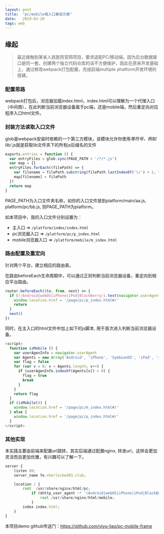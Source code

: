```yaml
---
layout: post
title:  "pc/mobile端入口兼容方案"
date:   2019-03-20
tags: web
---
```


## 缘起
> 最近接触到某省人民医院官网项目，要求适配PC/移动端，因为后台数据接口是同一套，创建两个独立代码仓库的话不方便维护，因此在原来开发基础上，通过修改webpack打包配置，完成前端multiple phatform开发环境的搭建。


### 配置思路

webpack打包后，浏览器加载index.html，index.html可以理解为一个代理入口（中间商），在此判断当前浏览器设备属于pc端，还是mobile端，然后重定向对应程序入口html文件。

### 封装方法读取入口文件

glob是webpack安装时依赖的一个第三方模块，该模块允许你使用*等符号，例如lib/*.js就是获取lib文件夹下的所有js后缀名的文件


```js
exports.entries = function () {
  var entryFiles = glob.sync(PAGE_PATH + '/*/*.js')
  var map = {}
  entryFiles.forEach((filePath) => {
    var filename = filePath.substring(filePath.lastIndexOf('\/') + 1, filePath.lastIndexOf('.'))
    map[filename] = filePath
  })
  return map
}

```

PAGE_PATH为入口文件夹名称，如你的入口文件放到platform/main/aa.js, platform/pc/bb.js, 则PAGE_PATH为platform。

如本项目中，我的入口文件分别设置为：

* 主入口 => `/platform/index/index.html`
* pc浏览器入口 => `/platform/pc/p_index.html`
* mobile浏览器入口 => `/platform/mobile/m_index.html`


### 路由配置及重定向

针对两个平台，建立相应的路由表。

在路由beforeEach生命周期中，可以通过正则判断当前浏览器设备，重定向到相应平台路由。

```js
router.beforeEach((to, from, next) => {
  if (!/Android|webOS|iPhone|iPod|BlackBerry/i.test(navigator.userAgent)) {
    window.location.href = '/page/pc/p_index.html#/'
    return
  }
  next()
})
```

同时，在主入口的html文件中加上如下的js脚本, 用于首次进入判断当前浏览器设备。

```js
<script>
  function isMobile () {
    var userAgenInfo = navigator.userAgent
    var Agents = new Array('Android', 'iPhone', 'SymbianOS', 'iPad', 'iPod')
    var flag = false
    for (var v = 0; v < Agents.length; v++) {
      if (userAgenInfo.indexOf(Agents[v]) > 0) {
        flag = true
        break
      }
    }
    return flag
  }
  if (isMobile()) {
    window.location.href = '/page/pc/m_index.html#/'
  } else {
    window.location.href = '/page/pc/p_index.html#/'
  }
</script>
```


### 其他实现

本实践主要由前端来配置url跳转，其实后端通过配置nginx, 转发url，这样会更加灵活而且更加优雅，有兴趣可以了解一下。

```js
server {
    listen 80;
    server_name fe.sherlocked93.club;

    location / {
        root  /usr/share/nginx/html/pc;
            if ($http_user_agent ~* '(Android|webOS|iPhone|iPod|BlackBerry)') {
                root /usr/share/nginx/html/mobile;
            }
        index index.html;
    }
}
```


本项目demo github传送门：<https://github.com/yiyu-liao/pc-mobile-frame>

